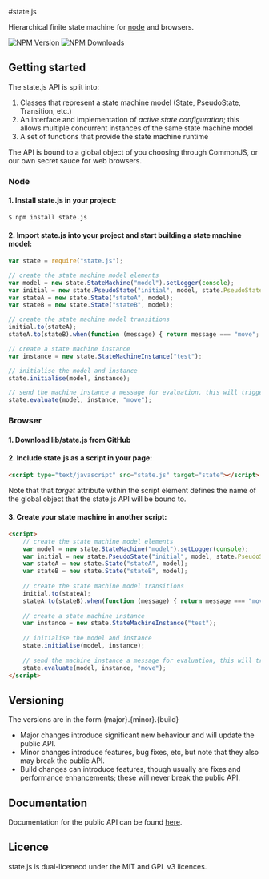 #state.js

  Hierarchical finite state machine for [node](http://nodejs.org) and browsers.

  [![NPM Version][npm-image]][npm-url]
  [![NPM Downloads][downloads-image]][downloads-url]

## Getting started

The state.js API is split into:

1. Classes that represent a state machine model (State, PseudoState, Transition, etc.)
2. An interface and implementation of *active state configuration*; this allows multiple concurrent instances of the same state machine model
3. A set of functions that provide the state machine runtime

The API is bound to a global object of you choosing through CommonJS, or our own secret sauce for web browsers. 

### Node
#### 1. Install state.js in your project:

```sh
$ npm install state.js
```

#### 2. Import state.js into your project and start building a state machine model:

```js
var state = require("state.js");

// create the state machine model elements
var model = new state.StateMachine("model").setLogger(console);
var initial = new state.PseudoState("initial", model, state.PseudoStateKind.Initial);
var stateA = new state.State("stateA", model);
var stateB = new state.State("stateB", model);

// create the state machine model transitions
initial.to(stateA);
stateA.to(stateB).when(function (message) { return message === "move"; });

// create a state machine instance
var instance = new state.StateMachineInstance("test");

// initialise the model and instance
state.initialise(model, instance);

// send the machine instance a message for evaluation, this will trigger the transition from stateA to stateB
state.evaluate(model, instance, "move");
```

### Browser

#### 1. Download lib/state.js from GitHub

#### 2. Include state.js as a script in your page:

```html
<script type="text/javascript" src="state.js" target="state"></script>
```

Note that that *target* attribute within the script element defines the name of the global object that the state.js API will be bound to.

#### 3. Create your state machine in another script:

```html
<script>
	// create the state machine model elements
	var model = new state.StateMachine("model").setLogger(console);
	var initial = new state.PseudoState("initial", model, state.PseudoStateKind.Initial);
	var stateA = new state.State("stateA", model);
	var stateB = new state.State("stateB", model);
	
	// create the state machine model transitions
	initial.to(stateA);
	stateA.to(stateB).when(function (message) { return message === "move"; });
	
	// create a state machine instance
	var instance = new state.StateMachineInstance("test");
	
	// initialise the model and instance
	state.initialise(model, instance);
	
	// send the machine instance a message for evaluation, this will trigger the transition from stateA to stateB
	state.evaluate(model, instance, "move");
</script>
```



## Versioning
The versions are in the form {major}.{minor}.{build}
* Major changes introduce significant new behaviour and will update the public API.
* Minor changes introduce features, bug fixes, etc, but note that they also may break the public API.
* Build changes can introduce features, though usually are fixes and performance enhancements; these will never break the public API.

## Documentation
Documentation for the public API can be found [here](https://github.com/steelbreeze/state.js/blob/master/doc/state.com.md).

## Licence
state.js is dual-licenecd under the MIT and GPL v3 licences.

[npm-image]: https://img.shields.io/npm/v/state.js.svg
[npm-url]: https://npmjs.org/package/state.js
[downloads-image]: https://img.shields.io/npm/dm/state.js.svg
[downloads-url]: https://npmjs.org/package/state.js